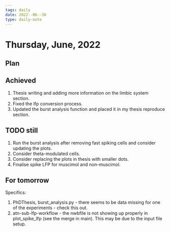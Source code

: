 ```yaml
---
tags: daily
date: 2022--06--30
type: daily-note
---
```


# Thursday, June, 2022

## Plan

## Achieved

1. Thesis writing and adding more information on the limbic system section.
2. Fixed the lfp conversion process.
3. Updated the burst analysis function and placed it in my thesis reproduce section.

## TODO still

1. Run the burst analysis after removing fast spiking cells and consider updating the plots.
2. Consider theta-modulated cells.
3. Consider replacing the plots in thesis with smaller dots.
4. Finalise spike LFP for muscimol and non-muscimol.

## For tomorrow

Specifics:

1. PhDThesis, burst_analysis.py - there seems to be data missing for one of the experiments - check this out.
2. atn-sub-lfp-workflow - the nwbfile is not showing up properly in plot_spike_lfp (see the merge in main). This may be due to the input file setup.
